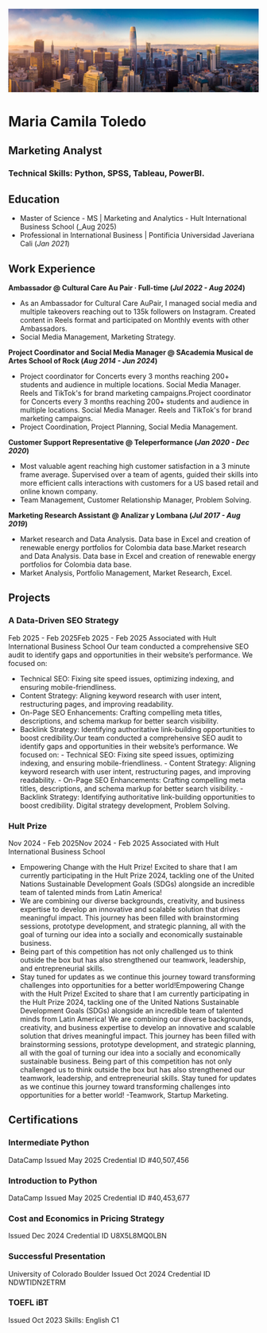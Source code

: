  ![profile](/assets/360_F_278687684_vXZpgT77CwU14zTwtrJh4dNUpt00K9a6.jpg)

# Maria Camila Toledo

## Marketing Analyst

### Technical Skills: Python, SPSS, Tableau, PowerBI.

## Education
- Master of Science - MS | Marketing and Analytics - Hult International Business School (_Aug 2025)								       		
- Professional in International Business	| Pontificia Universidad Javeriana Cali (_Jan 2021_)	 			        		

## Work Experience
**Ambassador @ Cultural Care Au Pair · Full-time (_Jul 2022 - Aug 2024_)**
- As an Ambassador for Cultural Care AuPair, I managed social media and multiple takeovers reaching out to 135k followers on Instagram. Created content in Reels format and participated on Monthly events with other Ambassadors.
- Social Media Management, Marketing Strategy.

**Project Coordinator and Social Media Manager @ SAcademia Musical de Artes School of Rock (_Aug 2014 - Jun 2024_)**
- Project coordinator for Concerts every 3 months reaching 200+ students and audience in multiple locations. Social Media Manager. Reels and TikTok's for brand marketing campaigns.Project coordinator for Concerts every 3 months reaching 200+ students and audience in multiple locations. Social Media Manager. Reels and TikTok's for brand marketing campaigns.
- Project Coordination, Project Planning, Social Media Management.

**Customer Support Representative @ Teleperformance (_Jan 2020 - Dec 2020_)**
- Most valuable agent reaching high customer satisfaction in a 3 minute frame average. Supervised over a team of agents, guided their skills into more efficient calls interactions with customers for a US based retail and online known company.
- Team Management, Customer Relationship Manager, Problem Solving.

**Marketing Research Assistant @ Analizar y Lombana (_Jul 2017 - Aug 2019_)**
- Market research and Data Analysis. Data base in Excel and creation of renewable energy portfolios for Colombia data base.Market research and Data Analysis. Data base in Excel and creation of renewable energy portfolios for Colombia data base.
- Market Analysis, Portfolio Management, Market Research, Excel.


## Projects
### A Data-Driven SEO Strategy

Feb 2025 - Feb 2025Feb 2025 - Feb 2025
Associated with Hult International Business School
Our team conducted a comprehensive SEO audit to identify gaps and opportunities in their website’s performance. We focused on:
 - Technical SEO: Fixing site speed issues, optimizing indexing, and ensuring mobile-friendliness.
 - Content Strategy: Aligning keyword research with user intent, restructuring pages, and improving readability.
 - On-Page SEO Enhancements: Crafting compelling meta titles, descriptions, and schema markup for better search visibility.
 - Backlink Strategy: Identifying authoritative link-building opportunities to boost credibility.Our team conducted a comprehensive SEO
   audit to identify gaps and opportunities in their website’s performance. We focused on: - Technical SEO: Fixing site speed issues,
   optimizing indexing, and ensuring mobile-friendliness. - Content Strategy: Aligning keyword research with user intent, restructuring
   pages, and improving readability. - On-Page SEO Enhancements: Crafting compelling meta titles, descriptions, and schema markup for better
   search visibility. - Backlink Strategy: Identifying authoritative link-building opportunities to boost credibility.
   Digital strategy development, Problem Solving.

### Hult Prize

Nov 2024 - Feb 2025Nov 2024 - Feb 2025
Associated with Hult International Business School

- Empowering Change with the Hult Prize!
  Excited to share that I am currently participating in the Hult Prize 2024, tackling one of the United Nations Sustainable Development Goals (SDGs) alongside an incredible team of
  talented minds from Latin America! 
- We are combining our diverse backgrounds, creativity, and business expertise to develop an innovative and scalable solution that drives meaningful impact. This journey has been
  filled with brainstorming sessions, prototype development, and strategic planning, all with the goal of turning our idea into a socially and economically sustainable business.
- Being part of this competition has not only challenged us to think outside the box but has also strengthened our teamwork, leadership, and entrepreneurial skills.
- Stay tuned for updates as we continue this journey toward transforming challenges into opportunities for a better world!Empowering Change with the Hult Prize! Excited to share that    I am currently participating in the Hult Prize 2024, tackling one of the United Nations Sustainable Development Goals (SDGs) alongside an incredible team of talented minds from
  Latin America! We are combining our diverse backgrounds, creativity, and business expertise to develop an innovative and scalable solution that drives meaningful impact. This
  journey has been filled with brainstorming sessions, prototype development, and strategic planning, all with the goal of turning our idea into a socially and economically
  sustainable business. Being part of this competition has not only challenged us to think outside the box but has also strengthened our teamwork, leadership, and entrepreneurial
  skills. Stay tuned for updates as we continue this journey toward transforming challenges into opportunities for a better world!
  -Teamwork, Startup Marketing.

 ## Certifications
### Intermediate Python

DataCamp
Issued May 2025
Credential ID #40,507,456

### Introduction to Python

DataCamp
Issued May 2025
Credential ID #40,453,677

### Cost and Economics in Pricing Strategy

Issued Dec 2024
Credential ID U8X5L8MQ0LBN

### Successful Presentation

University of Colorado Boulder
Issued Oct 2024
Credential ID NDWTIDN2ETRM

### TOEFL iBT

Issued Oct 2023
Skills: English C1
